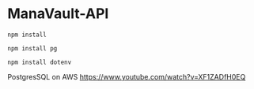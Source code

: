 # ManaVault-API
```
npm install
```
```
npm install pg
```
```
npm install dotenv
```

PostgresSQL on AWS
https://www.youtube.com/watch?v=XF1ZADfH0EQ